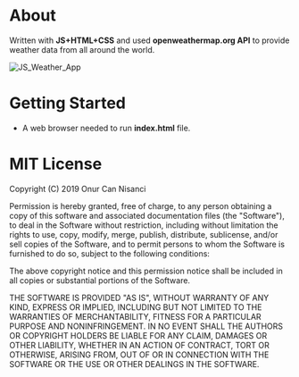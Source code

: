 # About
Written with **JS+HTML+CSS** and used **openweathermap.org API** to provide weather data from all around the world.

![JS_Weather_App](https://user-images.githubusercontent.com/39779689/131261274-fdc10daf-821c-4ca9-99d4-ce07f4fcc531.png)

# Getting Started
* A web browser needed to run **index.html** file.

# MIT License
Copyright (C) 2019 Onur Can Nisanci

Permission is hereby granted, free of charge, to any person obtaining a copy of this software and associated documentation files (the "Software"), to deal in the Software without restriction, including without limitation the rights to use, copy, modify, merge, publish, distribute, sublicense, and/or sell copies of the Software, and to permit persons to whom the Software is furnished to do so, subject to the following conditions:

The above copyright notice and this permission notice shall be included in all copies or substantial portions of the Software.

THE SOFTWARE IS PROVIDED "AS IS", WITHOUT WARRANTY OF ANY KIND, EXPRESS OR IMPLIED, INCLUDING BUT NOT LIMITED TO THE WARRANTIES OF MERCHANTABILITY, FITNESS FOR A PARTICULAR PURPOSE AND NONINFRINGEMENT. IN NO EVENT SHALL THE AUTHORS OR COPYRIGHT HOLDERS BE LIABLE FOR ANY CLAIM, DAMAGES OR OTHER LIABILITY, WHETHER IN AN ACTION OF CONTRACT, TORT OR OTHERWISE, ARISING FROM, OUT OF OR IN CONNECTION WITH THE SOFTWARE OR THE USE OR OTHER DEALINGS IN THE SOFTWARE.
